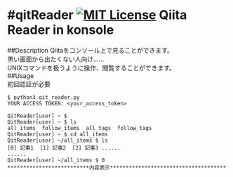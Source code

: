 #qitReader
[![MIT License](http://img.shields.io/badge/license-MIT-blue.svg?style=flat)](LICENSE)
Qiita Reader in konsole
=========================================

##Description
Qiitaをコンソール上で見ることができます。  
黒い画面から出たくない人向け......  
UNIXコマンドを扱うように操作、閲覧することができます。  
##Usage  
初回認証が必要
```
$ python3 qit_reader.py
YOUR ACCESS TOKEN: <your_access_token>
```

```
QitReader[user] ~ $
QitReader[user] ~ $ ls
all_items  follow_items  all_tags  follow_tags
QitReader[user] ~ $ cd all_items
QitReader[user] ~/all_items $ ls
[0] 記事1  [1] 記事2  [2] 記事3 ......
......
QitReader[user] ~/all_items $ 0
**************************内容表示*************************************

```
